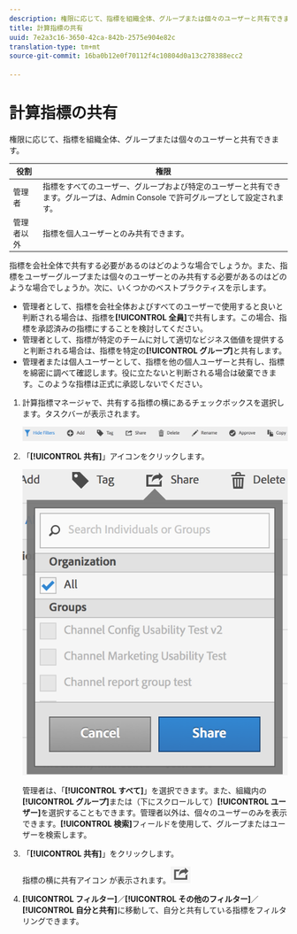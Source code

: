 ```yaml
---
description: 権限に応じて、指標を組織全体、グループまたは個々のユーザーと共有できます。
title: 計算指標の共有
uuid: 7e2a3c16-3650-42ca-842b-2575e904e82c
translation-type: tm+mt
source-git-commit: 16ba0b12e0f70112f4c10804d0a13c278388ecc2

---
```



# 計算指標の共有

権限に応じて、指標を組織全体、グループまたは個々のユーザーと共有できます。

| 役割 | 権限 |
|---|---|
| 管理者 | 指標をすべてのユーザー、グループおよび特定のユーザーと共有できます。グループは、Admin Console で許可グループとして設定されます。 |
| 管理者以外 | 指標を個人ユーザーとのみ共有できます。 |

指標を会社全体で共有する必要があるのはどのような場合でしょうか。また、指標をユーザーグループまたは個々のユーザーとのみ共有する必要があるのはどのような場合でしょうか。次に、いくつかのベストプラクティスを示します。

* 管理者として、指標を会社全体およびすべてのユーザーで使用すると良いと判断される場合は、指標を&#x200B;**[!UICONTROL 全員]**&#x200B;で共有します。この場合、指標を承認済みの指標にすることを検討してください。
* 管理者として、指標が特定のチームに対して適切なビジネス価値を提供すると判断される場合は、指標を特定の&#x200B;**[!UICONTROL グループ]**&#x200B;と共有します。
* 管理者または個人ユーザーとして、指標を他の個人ユーザーと共有し、指標を綿密に調べて確認します。役に立たないと判断される場合は破棄できます。このような指標は正式に承認しないでください。

1. 計算指標マネージャで、共有する指標の横にあるチェックボックスを選択します。タスクバーが表示されます。

   ![](assets/cm_task_bar.png)

1. 「**[!UICONTROL 共有]**」アイコンをクリックします。

   ![](assets/cm_share.png)

   管理者は、「**[!UICONTROL すべて]**」を選択できます。また、組織内の&#x200B;**[!UICONTROL グループ]**&#x200B;または（下にスクロールして）**[!UICONTROL ユーザー]**&#x200B;を選択することもできます。管理者以外は、個々のユーザーのみを表示できます。**[!UICONTROL 検索]**&#x200B;フィールドを使用して、グループまたはユーザーを検索します。

1. 「**[!UICONTROL 共有]**」をクリックします。

   指標の横に共有アイコン  が表示されます。![](assets/share_icon.png)

1. **[!UICONTROL フィルター]**／**[!UICONTROL その他のフィルター]**／**[!UICONTROL 自分と共有]**&#x200B;に移動して、自分と共有している指標をフィルタリングできます。

